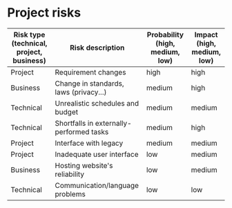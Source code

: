 # Project risks


|  Risk type (technical, project, business) | Risk description | Probability (high, medium, low) | Impact (high, medium, low)|
| ------ | ------ | ---------- | --------------- |
| Project | Requirement changes   | high   | high |
| Business | Change in standards, laws (privacy...) | medium | high|
| Technical | Unrealistic schedules and budget| medium | medium|
| Technical | Shortfalls in externally-performed tasks | medium | high |
| Project | Interface with legacy | medium | medium |
| Project| Inadequate user interface | low | medium|
| Business | Hosting website's reliability | low | medium |
| Technical | Communication/language problems | low | low |

